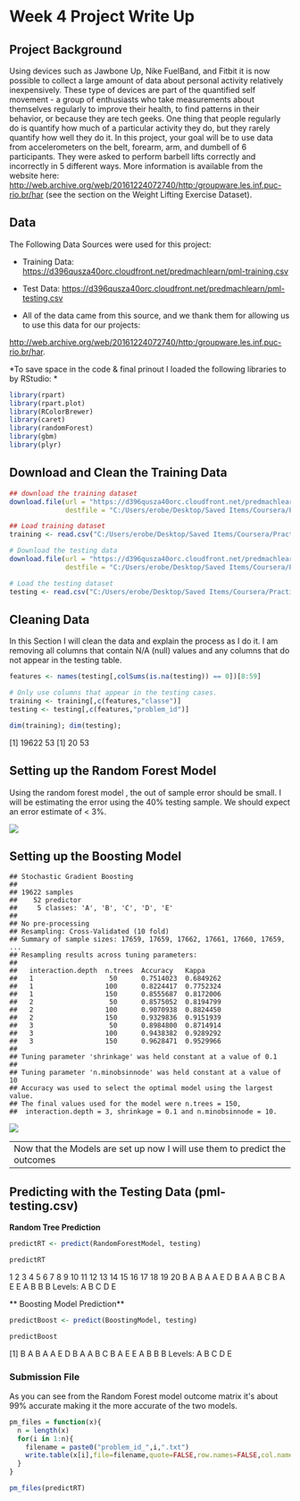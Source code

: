 Week 4 Project Write Up
================

Project Background
------------------

Using devices such as Jawbone Up, Nike FuelBand, and Fitbit it is now possible to collect a large amount of data about personal activity relatively inexpensively. These type of devices are part of the quantified self movement - a group of enthusiasts who take measurements about themselves regularly to improve their health, to find patterns in their behavior, or because they are tech geeks. One thing that people regularly do is quantify how much of a particular activity they do, but they rarely quantify how well they do it. In this project, your goal will be to use data from accelerometers on the belt, forearm, arm, and dumbell of 6 participants. They were asked to perform barbell lifts correctly and incorrectly in 5 different ways. More information is available from the website here: <http://web.archive.org/web/20161224072740/http:/groupware.les.inf.puc-rio.br/har> (see the section on the Weight Lifting Exercise Dataset).

Data
----

The Following Data Sources were used for this project:

-   Training Data: <https://d396qusza40orc.cloudfront.net/predmachlearn/pml-training.csv>

-   Test Data: <https://d396qusza40orc.cloudfront.net/predmachlearn/pml-testing.csv>

-   All of the data came from this source, and we thank them for allowing us to use this data for our projects:

<http://web.archive.org/web/20161224072740/http:/groupware.les.inf.puc-rio.br/har>.

*To save space in the code & final prinout I loaded the following libraries to by RStudio: *

``` r
library(rpart)
library(rpart.plot)
library(RColorBrewer)
library(caret)
library(randomForest)
library(gbm)
library(plyr)
```

Download and Clean the Training Data
------------------------------------

``` r
## download the training dataset 
download.file(url = "https://d396qusza40orc.cloudfront.net/predmachlearn/pml-training.csv", 
              destfile = "C:/Users/erobe/Desktop/Saved Items/Coursera/Practical_Machine_learning/Practical_Machine_Learning/pml-training.csv")

## Load training dataset
training <- read.csv("C:/Users/erobe/Desktop/Saved Items/Coursera/Practical_Machine_learning/Practical_Machine_Learning/pml-training.csv", na.strings=c("NA","#DIV/0!",""))

# Download the testing data
download.file(url = "https://d396qusza40orc.cloudfront.net/predmachlearn/pml-testing.csv", 
              destfile = "C:/Users/erobe/Desktop/Saved Items/Coursera/Practical_Machine_learning/Practical_Machine_Learning/pml-testing.csv")

# Load the testing dataset
testing <- read.csv("C:/Users/erobe/Desktop/Saved Items/Coursera/Practical_Machine_learning/Practical_Machine_Learning/pml-testing.csv", na.strings=c("NA","#DIV/0!",""))
```

Cleaning Data
-------------

In this Section I will clean the data and explain the process as I do it. I am removing all columns that contain N/A (null) values and any columns that do not appear in the testing table.

``` r
features <- names(testing[,colSums(is.na(testing)) == 0])[8:59]

# Only use columns that appear in the testing cases.
training <- training[,c(features,"classe")]
testing <- testing[,c(features,"problem_id")]

dim(training); dim(testing);
```

\[1\] 19622 53 \[1\] 20 53

Setting up the Random Forest Model
----------------------------------

Using the random forest model , the out of sample error should be small. I will be estimating the error using the 40% testing sample. We should expect an error estimate of &lt; 3%.

![](EmilieW_Week_4_Project_Writeup_files/figure-markdown_github/rfmodel-1.png)

Setting up the Boosting Model
-----------------------------

    ## Stochastic Gradient Boosting 
    ## 
    ## 19622 samples
    ##    52 predictor
    ##     5 classes: 'A', 'B', 'C', 'D', 'E' 
    ## 
    ## No pre-processing
    ## Resampling: Cross-Validated (10 fold) 
    ## Summary of sample sizes: 17659, 17659, 17662, 17661, 17660, 17659, ... 
    ## Resampling results across tuning parameters:
    ## 
    ##   interaction.depth  n.trees  Accuracy   Kappa    
    ##   1                   50      0.7514023  0.6849262
    ##   1                  100      0.8224417  0.7752324
    ##   1                  150      0.8555687  0.8172006
    ##   2                   50      0.8575052  0.8194799
    ##   2                  100      0.9070938  0.8824450
    ##   2                  150      0.9329836  0.9151939
    ##   3                   50      0.8984800  0.8714914
    ##   3                  100      0.9438382  0.9289292
    ##   3                  150      0.9628471  0.9529966
    ## 
    ## Tuning parameter 'shrinkage' was held constant at a value of 0.1
    ## 
    ## Tuning parameter 'n.minobsinnode' was held constant at a value of 10
    ## Accuracy was used to select the optimal model using the largest value.
    ## The final values used for the model were n.trees = 150,
    ##  interaction.depth = 3, shrinkage = 0.1 and n.minobsinnode = 10.

![](EmilieW_Week_4_Project_Writeup_files/figure-markdown_github/boostmodel-1.png)

|                                                                            |
|----------------------------------------------------------------------------|
| Now that the Models are set up now I will use them to predict the outcomes |

Predicting with the Testing Data (pml-testing.csv)
--------------------------------------------------

**Random Tree Prediction**

``` r
predictRT <- predict(RandomForestModel, testing)

predictRT
```

1 2 3 4 5 6 7 8 9 10 11 12 13 14 15 16 17 18 19 20 B A B A A E D B A A B C B A E E A B B B Levels: A B C D E

\*\* Boosting Model Prediction\*\*

``` r
predictBoost <- predict(BoostingModel, testing)

predictBoost
```

\[1\] B A B A A E D B A A B C B A E E A B B B Levels: A B C D E

### Submission File

As you can see from the Random Forest model outcome matrix it's about 99% accurate making it the more accurate of the two models.

``` r
pm_files = function(x){
  n = length(x)
  for(i in 1:n){
    filename = paste0("problem_id_",i,".txt")
    write.table(x[i],file=filename,quote=FALSE,row.names=FALSE,col.names=FALSE)
  }
}

pm_files(predictRT)
```
